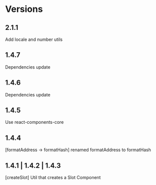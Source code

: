 # Versions

## 2.1.1

Add locale and number utils

## 1.4.7

Dependencies update

## 1.4.6

Dependencies update

## 1.4.5

Use react-components-core

## 1.4.4

[formatAddress -> formatHash] renamed formatAddress to formatHash

## 1.4.1 | 1.4.2 | 1.4.3

[createSlot] Util that creates a Slot Component
